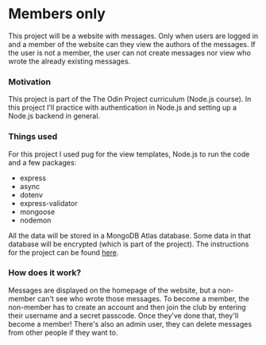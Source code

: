 # Members only

This project will be a website with messages. Only when users are logged in and a member of the website can they view the authors of the messages. If the user is not a member, the user can not create messages nor view who wrote the already existing messages.

### Motivation

This project is part of the The Odin Project curriculum (Node.js course). In this project I'll practice with authentication in Node.js and setting up a Node.js backend in general. 

### Things used

For this project I used pug for the view templates, Node.js to run the code and a few packages:
- express
- async
- dotenv
- express-validator
- mongoose
- nodemon

All the data will be stored in a MongoDB Atlas database. Some data in that database will be encrypted (which is part of the project). The instructions for the project can be found [here](https://www.theodinproject.com/paths/full-stack-javascript/courses/nodejs/lessons/members-only).

### How does it work?

Messages are displayed on the homepage of the website, but a non-member can't see who wrote those messages. To become a member, the non-member has to create an account and then join the club by entering their username and a secret passcode. Once they've done that, they'll become a member! There's also an admin user, they can delete messages from other people if they want to. 